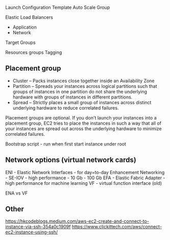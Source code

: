 Launch Configuration Template
Auto Scale Group

Elastic Load Balancers
* Application
* Network

Target Groups

Resources groups
Tagging

Placement group
---
* Cluster – Packs instances close together inside an Availability Zone
* Partition – Spreads your instances across logical partitions 
such that groups of instances in one partition 
do not share the underlying hardware with groups of instances in different partitions.
* Spread – Strictly places a small group of instances across distinct underlying hardware to reduce correlated failures.

Placement groups are optional. 
If you don't launch your instances into a placement group, 
EC2 tries to place the instances in such a way 
that all of your instances are spread out across the underlying hardware to minimize correlated failures. 

Bootstrap script - run when first start instance under root

Network options (virtual network cards)
----
ENI -  Elastic Network Interfaces - for day=to-day
Enhancement Networking - SE-IOV - high performance - 10 Gb - 100 Gb
EFA -  Elastic Fabric Adapter - high performance for machine learning
VF - virtual function interface (old)

ENA vs VF

Other
---
https://hkcodeblogs.medium.com/aws-ec2-create-and-connect-to-instance-via-ssh-354a0c1909f
https://www.clickittech.com/aws/connect-ec2-instance-using-ssh/
